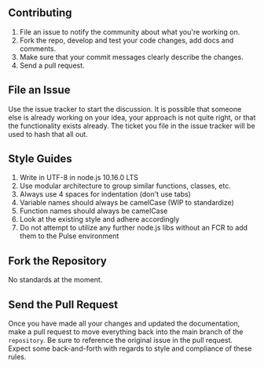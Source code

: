 Contributing
----------------------------------

1. File an issue to notify the community about what you're working on.
2. Fork the repo, develop and test your code changes, add docs and comments.
3. Make sure that your commit messages clearly describe the changes.
4. Send a pull request.

File an Issue
----------------------------------

Use the issue tracker to start the discussion. It is possible that someone 
else is already working on your idea, your approach is not quite right, or 
that the functionality exists already. The ticket you file in the issue 
tracker  will be used to hash that all out.

Style Guides
-------------------
1. Write in UTF-8 in node.js 10.16.0 LTS
2. Use modular architecture to group similar functions, classes, etc.
3. Always use 4 spaces for indentation (don't use tabs)
4. Variable names should always be camelCase (WIP to standardize)
5. Function names should always be camelCase
6. Look at the existing style and adhere accordingly
7. Do not attempt to utilize any further node.js libs without an FCR to add 
   them to the Pulse environment

Fork the Repository
-------------------

No standards at the moment.

Send the Pull Request
---------------------

Once you have made all your changes and updated the documentation, make a pull 
request to move everything back into the main branch of the `repository`. Be 
sure to reference the original issue in the pull request. Expect some back-and-forth 
with regards to style and compliance of these rules.
